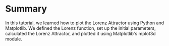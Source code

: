 # Summary

In this tutorial, we learned how to plot the Lorenz Attractor using Python and Matplotlib. We defined the Lorenz function, set up the initial parameters, calculated the Lorenz Attractor, and plotted it using Matplotlib's mplot3d module.
